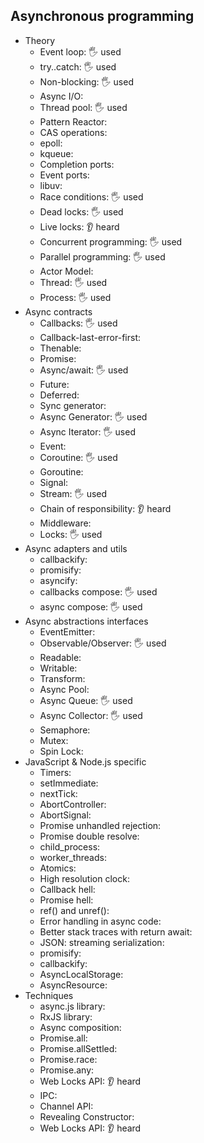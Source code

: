 ## Asynchronous programming

- Theory
  - Event loop: 🖐️ used 
  - try..catch: 🖐️ used
  - Non-blocking: 🖐️ used
  - Async I/O: 
  - Thread pool: 🖐️ used
  - Pattern Reactor: 
  - CAS operations: 
  - epoll: 
  - kqueue: 
  - Completion ports: 
  - Event ports: 
  - libuv: 
  - Race conditions: 🖐️ used
  - Dead locks: 🖐️ used
  - Live locks: 👂 heard
  - Concurrent programming: 🖐️ used
  - Parallel programming: 🖐️ used
  - Actor Model: 
  - Thread: 🖐️ used
  - Process: 🖐️ used
- Async contracts
  - Callbacks: 🖐️ used
  - Callback-last-error-first: 
  - Thenable: 
  - Promise: 
  - Async/await: 🖐️ used
  - Future: 
  - Deferred: 
  - Sync generator: 
  - Async Generator: 🖐️ used
  - Async Iterator: 🖐️ used 
  - Event: 
  - Coroutine: 🖐️ used
  - Goroutine: 
  - Signal: 
  - Stream: 🖐️ used
  - Chain of responsibility: 👂 heard
  - Middleware:
  - Locks: 🖐️ used
- Async adapters and utils
  - callbackify: 
  - promisify: 
  - asyncify: 
  - callbacks compose: 🖐️ used 
  - async compose: 🖐️ used 
- Async abstractions interfaces
  - EventEmitter: 
  - Observable/Observer: 🖐️ used
  - Readable: 
  - Writable: 
  - Transform: 
  - Async Pool: 
  - Async Queue: 🖐️ used 
  - Async Collector: 🖐️ used 
  - Semaphore: 
  - Mutex: 
  - Spin Lock: 
- JavaScript & Node.js specific
  - Timers: 
  - setImmediate: 
  - nextTick: 
  - AbortController: 
  - AbortSignal: 
  - Promise unhandled rejection: 
  - Promise double resolve: 
  - child_process: 
  - worker_threads: 
  - Atomics: 
  - High resolution clock: 
  - Callback hell: 
  - Promise hell: 
  - ref() and unref(): 
  - Error handling in async code: 
  - Better stack traces with return await: 
  - JSON: streaming serialization: 
  - promisify: 
  - callbackify: 
  - AsyncLocalStorage: 
  - AsyncResource: 
- Techniques
  - async.js library: 
  - RxJS library: 
  - Async composition: 
  - Promise.all: 
  - Promise.allSettled: 
  - Promise.race: 
  - Promise.any: 
  - Web Locks API: 👂 heard
  - IPC: 
  - Channel API: 
  - Revealing Constructor: 
  - Web Locks API: 👂 heard

